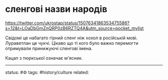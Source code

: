 # сленгові назви народів
https://twitter.com/ukrostap/status/1507634186353475586?s=12&t=LOaDbGmZnQRP0zB6RZTQ4A&utm_source=pocket_mylist

Свідомі це набагато гірний сленг ніж хохол в російській мові.
Лураветлан це чукчі.
Цікаво що ті кого було важко перемогти отримували принижуючі сленгові імена.

Кацап з тюркської означає м'ясник.


---
status: #⚙️ 
tags: #history/culture 
related: 